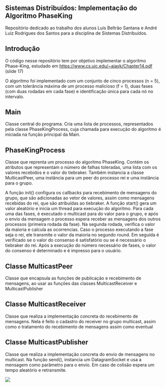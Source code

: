 Sistemas Distribuídos: Implementação do Algoritmo PhaseKing
  - 
Repositório dedicado ao trabalho dos alunos Luís Beltrão Santana e André Luiz Rodrigues dos Santos para a disciplina de Sistemas Distribuídos.

Introdução
  - 
O código nesse reposítório tem por objetivo implementar o algoritmo Phase-King, estudado em https://www.cs.uic.edu/~ajayk/Chapter14.pdf (slide 17)

O algoritmo foi implementado com um conjunto de cinco processos (n = 5), com um tolerância máxima de um processo malicioso (f = 1), duas fases (com duas rodadas em cada fase) e identificação única para cada nó no intervalo.

Main
  -- 
  Classe central do programa. Cria uma lista de processos, representados pela classe PhaseKingProcess, cuja chamada para execução do algoritmo é iniciada na função principal da Main.
  
PhaseKingProcess
  -- 
  Classe que reprenta um processo do algoritmo PhaseKing. Contém os atributos que representam o número de falhas toleradas, uma lista com os valores recebidos e o valor do tiebraker. Também instancia a classe MulticastPeer, uma instância para um peer do processo rei e uma instância para o grupo.
  
  A função init() configura os callbacks para recebimento de mensagens do grupo, que são adicionadas ao vetor de valores, assim como mensagens recebidas do rei, que são atribuídas ao tiebraker.
  A função start() gera um valor aleatório e inicia um thread para execução do algoritmo. Para cada uma das fases, é executado o multicast para do valor para o grupo, e após o envio da mensagem o processo espera receber as mensagens dos outros processos (primeira rodada da fase). Na segunda rodada, verifica o valor da maioria e calcula as ocorrencias.
  Caso o processo executando a fase seja o rei, ele transmite o valor da maioria no segundo round. Em seguida é verificado se o valor do consenso é satisfatório ou se é necessário o tiebraker do rei.
  Após a execução do número necessário de fases, o valor do consenso é determinado e é impresso para o usuário.
  
Classe MulticastPeer
  -- 
  Classe que encapsula as funções de publicação e recebimento de mensagens, ao usar as funções das classes MulticastReceiver e MulticastPublisher
  
Classe MulticastReceiver
  -- 
  Classe que realiza a implementação concreta do recebimento de mensagens. Nela é feito o cadastro do receiver no grupo multicast, assim como o tratamento do recebimento de mensagens assim como eventual  
  
Classe MulticastPublisher
  -- 
   Classe que realiza a implementação concreta do envio de mensagens no multicast. Na função send(), instancia um DatagramSocket e usa a mensagem como parâmetro para o envio. Em caso de colisão espera um tempo aleatório e retransmite. 
   
   
![](http://reactivex.io/documentation/operators/images/S.PublishSubject.png)

